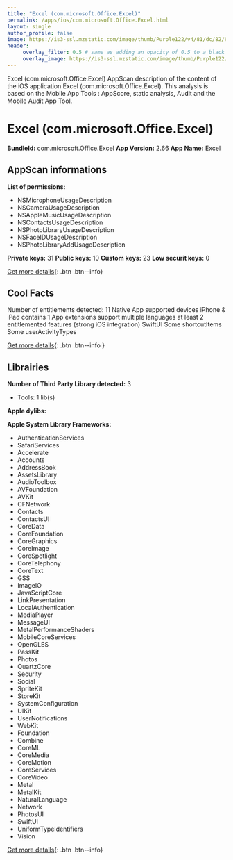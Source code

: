 ```yaml
---
title: "Excel (com.microsoft.Office.Excel)"
permalink: /apps/ios/com.microsoft.Office.Excel.html
layout: single
author_profile: false
image: https://is3-ssl.mzstatic.com/image/thumb/Purple122/v4/81/dc/82/81dc82a8-0d8b-92f7-69d3-16e9ee0f188d/AppIcon-0-0-1x_U007emarketing-0-7-0-sRGB-0-0-0-85-220-0.png/512x512bb.jpg
header: 
     overlay_filter: 0.5 # same as adding an opacity of 0.5 to a black background
     overlay_image: https://is3-ssl.mzstatic.com/image/thumb/Purple122/v4/81/dc/82/81dc82a8-0d8b-92f7-69d3-16e9ee0f188d/AppIcon-0-0-1x_U007emarketing-0-7-0-sRGB-0-0-0-85-220-0.png/512x512bb.jpg
---
```

Excel (com.microsoft.Office.Excel) AppScan description of the content of the iOS application Excel (com.microsoft.Office.Excel). This analysis is based on the Mobile App Tools : AppScore, static analysis, Audit and the Mobile Audit App Tool.

# Excel (com.microsoft.Office.Excel)

**BundleId:** com.microsoft.Office.Excel
**App Version:** 2.66
**App Name:** Excel


## AppScan informations 

**List of permissions:** 
- NSMicrophoneUsageDescription
- NSCameraUsageDescription
- NSAppleMusicUsageDescription
- NSContactsUsageDescription
- NSPhotoLibraryUsageDescription
- NSFaceIDUsageDescription
- NSPhotoLibraryAddUsageDescription
  
  
**Private keys:** 31
**Public keys:** 10
**Custom keys:** 23
**Low securit keys:** 0
  
[Get more details](/pricing.html){: .btn .btn--info}

## Cool Facts

Number of entitlements detected: 11
Native App
supported devices iPhone & iPad
contains 1 App extensions
support multiple languages
at least 2 entitlemented features (strong iOS integration)
SwiftUI
Some shortcutItems 
Some userActivityTypes
  
[Get more details](/pricing.html){: .btn .btn--info }

## Librairies 
**Number of Third Party Library detected:** 3
- Tools: 1 lib(s)


**Apple dylibs:**


**Apple System Library Frameworks:**
- AuthenticationServices
- SafariServices
- Accelerate
- Accounts
- AddressBook
- AssetsLibrary
- AudioToolbox
- AVFoundation
- AVKit
- CFNetwork
- Contacts
- ContactsUI
- CoreData
- CoreFoundation
- CoreGraphics
- CoreImage
- CoreSpotlight
- CoreTelephony
- CoreText
- GSS
- ImageIO
- JavaScriptCore
- LinkPresentation
- LocalAuthentication
- MediaPlayer
- MessageUI
- MetalPerformanceShaders
- MobileCoreServices
- OpenGLES
- PassKit
- Photos
- QuartzCore
- Security
- Social
- SpriteKit
- StoreKit
- SystemConfiguration
- UIKit
- UserNotifications
- WebKit
- Foundation
- Combine
- CoreML
- CoreMedia
- CoreMotion
- CoreServices
- CoreVideo
- Metal
- MetalKit
- NaturalLanguage
- Network
- PhotosUI
- SwiftUI
- UniformTypeIdentifiers
- Vision


  
[Get more details](/pricing.html){: .btn .btn--info}

